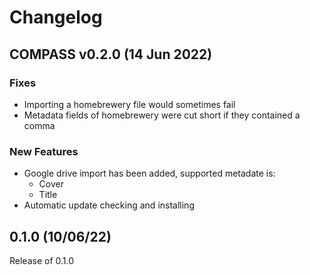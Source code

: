 # Changelog
## COMPASS v0.2.0 (14 Jun 2022)

### Fixes

- Importing a homebrewery file would sometimes fail
- Metadata fields of homebrewery were cut short if they contained a comma

### New Features

- Google drive import has been added, supported metadate is:
  - Cover
  - Title
- Automatic update checking and installing

## 0.1.0 (10/06/22)
 Release of 0.1.0